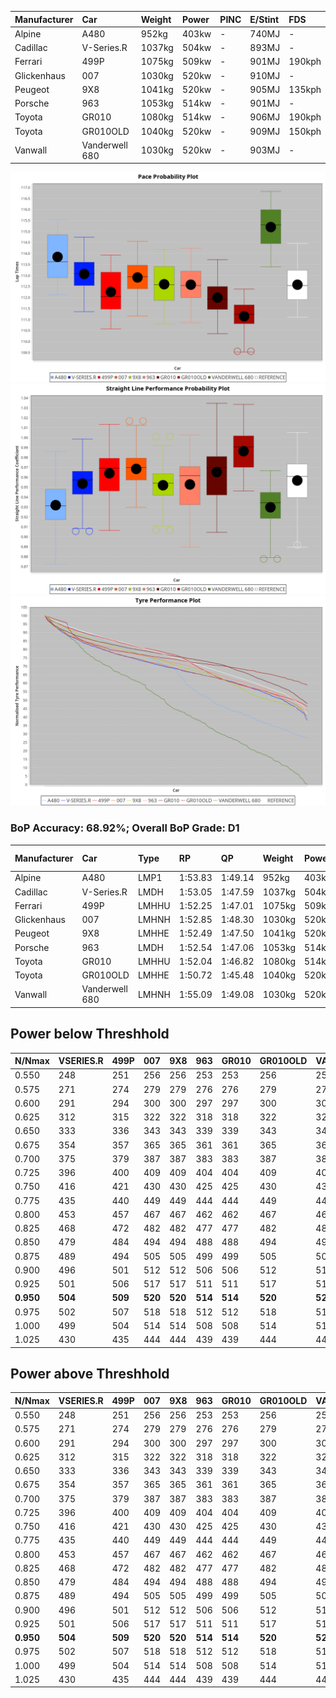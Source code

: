 |Manufacturer|Car|Weight|Power|PINC|E/Stint|FDS|
|:-|:-|:-|:-|:-|:-|:-|
|Alpine|A480|952kg|403kw|-|740MJ|-|
|Cadillac|V-Series.R|1037kg|504kw|-|893MJ|-|
|Ferrari|499P|1075kg|509kw|-|901MJ|190kph|
|Glickenhaus|007|1030kg|520kw|-|910MJ|-|
|Peugeot|9X8|1041kg|520kw|-|905MJ|135kph|
|Porsche|963|1053kg|514kw|-|901MJ|-|
|Toyota|GR010|1080kg|514kw|-|906MJ|190kph|
|Toyota|GR010OLD|1040kg|520kw|-|909MJ|150kph|
|Vanwall|Vanderwell 680|1030kg|520kw|-|903MJ|-|

![PACECHART](./IMG/OFFICIAL.png)
![STRAIGHTLINEPERFORMANCECHART](./IMG/OFFICIAL_sp.png)
![TYREPERFORMANCECHART](./IMG/OFFICIAL_tw.png)

### BoP Accuracy: 68.92%; Overall BoP Grade: D1
|Manufacturer|Car|Type|RP|QP|Weight|Power¹|Threshhold|PINC|Power²|E/Stint|AVG Vmax|FDS|RDLC|L/Stint|BOP-Grade|ModelAccuracy|ModelPoints|Match%|
|:-|:-|:-|:-|:-|:-|:-|:-|:-|:-|:-|:-|:-|:-|:-|:-|:-|:-|:-|
|Alpine|A480|LMP1|1:53.83|1:49.14|952kg|403kw|0.0kph|-|403kw|740MJ|272.93kph|-|0.97|32|+C2|67.92%|957|74.94%|
|Cadillac|V-Series.R|LMDH|1:53.05|1:47.59|1037kg|504kw|0.0kph|-|504kw|893MJ|279.41kph|-|1.03|35|+C1|91.10%|1770|75.16%|
|Ferrari|499P|LMHHU|1:52.25|1:47.01|1075kg|509kw|0.0kph|-|509kw|901MJ|280.44kph|190kph|1.02|35|-B1|84.26%|2292|85.43%|
|Glickenhaus|007|LMHNH|1:52.85|1:48.30|1030kg|520kw|0.0kph|-|520kw|910MJ|283.35kph|-|0.96|34|~A1|94.63%|1605|100.00%|
|Peugeot|9X8|LMHHE|1:52.49|1:47.50|1041kg|520kw|0.0kph|-|520kw|905MJ|279.83kph|135kph|1.02|34|~A1|83.63%|2468|96.82%|
|Porsche|963|LMDH|1:52.54|1:47.06|1053kg|514kw|0.0kph|-|514kw|901MJ|279.86kph|-|1.01|34|-A2|93.14%|5746|94.01%|
|Toyota|GR010|LMHHU|1:52.04|1:46.82|1080kg|514kw|0.0kph|-|514kw|906MJ|280.79kph|190kph|1.01|35|-C2|87.37%|3154|74.32%|
|Toyota|GR010OLD|LMHHE|1:50.72|1:45.48|1040kg|520kw|0.0kph|-|520kw|909MJ|285.61kph|150kph|1.05|34|-Ω1|89.81%|1393|14.87%|
|Vanwall|Vanderwell 680|LMHNH|1:55.09|1:49.08|1030kg|520kw|0.0kph|-|520kw|903MJ|276.96kph|-|1.01|34|+Ω1|90.28%|604|4.74%|

## Power below Threshhold
|N/Nmax|VSERIES.R|499P|007|9X8|963|GR010|GR010OLD|VANDERWELL680|​|RPM|A480|
|:-|:-|:-|:-|:-|:-|:-|:-|:-|:-|:-|:-|
|0.550|248|251|256|256|253|253|256|256|​|--|-|
|0.575|271|274|279|279|276|276|279|279|​|--|-|
|0.600|291|294|300|300|297|297|300|300|​|--|-|
|0.625|312|315|322|322|318|318|322|322|​|--|-|
|0.650|333|336|343|343|339|339|343|343|​|--|-|
|0.675|354|357|365|365|361|361|365|365|​|--|-|
|0.700|375|379|387|387|383|383|387|387|​|--|-|
|0.725|396|400|409|409|404|404|409|409|​|--|-|
|0.750|416|421|430|430|425|425|430|430|​|--|-|
|0.775|435|440|449|449|444|444|449|449|​|5000|237|
|0.800|453|457|467|467|462|462|467|467|​|5500|279|
|0.825|468|472|482|482|477|477|482|482|​|6000|312|
|0.850|479|484|494|494|488|488|494|494|​|6500|353|
|0.875|489|494|505|505|499|499|505|505|​|7000|394|
|0.900|496|501|512|512|506|506|512|512|​|7500|404|
|0.925|501|506|517|517|511|511|517|517|​|8000|400|
|**0.950**|**504**|**509**|**520**|**520**|**514**|**514**|**520**|**520**|**​**|**8500**|**403**|
|0.975|502|507|518|518|512|512|518|518|​|9000|202|
|1.000|499|504|514|514|508|508|514|514|​|--|-|
|1.025|430|435|444|444|439|439|444|444|​|--|-|

## Power above Threshhold
|N/Nmax|VSERIES.R|499P|007|9X8|963|GR010|GR010OLD|VANDERWELL680|​|RPM|A480|
|:-|:-|:-|:-|:-|:-|:-|:-|:-|:-|:-|:-|
|0.550|248|251|256|256|253|253|256|256|​|--|-|
|0.575|271|274|279|279|276|276|279|279|​|--|-|
|0.600|291|294|300|300|297|297|300|300|​|--|-|
|0.625|312|315|322|322|318|318|322|322|​|--|-|
|0.650|333|336|343|343|339|339|343|343|​|--|-|
|0.675|354|357|365|365|361|361|365|365|​|--|-|
|0.700|375|379|387|387|383|383|387|387|​|--|-|
|0.725|396|400|409|409|404|404|409|409|​|--|-|
|0.750|416|421|430|430|425|425|430|430|​|--|-|
|0.775|435|440|449|449|444|444|449|449|​|5000|237|
|0.800|453|457|467|467|462|462|467|467|​|5500|279|
|0.825|468|472|482|482|477|477|482|482|​|6000|312|
|0.850|479|484|494|494|488|488|494|494|​|6500|353|
|0.875|489|494|505|505|499|499|505|505|​|7000|394|
|0.900|496|501|512|512|506|506|512|512|​|7500|404|
|0.925|501|506|517|517|511|511|517|517|​|8000|400|
|**0.950**|**504**|**509**|**520**|**520**|**514**|**514**|**520**|**520**|**​**|**8500**|**403**|
|0.975|502|507|518|518|512|512|518|518|​|9000|202|
|1.000|499|504|514|514|508|508|514|514|​|--|-|
|1.025|430|435|444|444|439|439|444|444|​|--|-|
